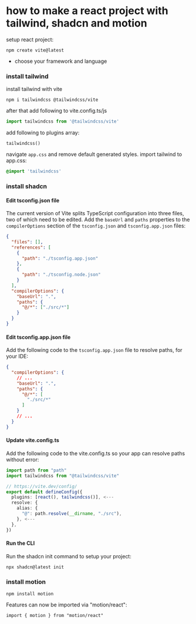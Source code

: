 # how to make a react project with tailwind, shadcn and motion
setup react project:
```npm
npm create vite@latest
```
- choose your framework and language

### install tailwind
install tailwind with vite
```npm
npm i tailwindcss @tailwindcss/vite
```
after that add following to vite.config.ts/js
```ts
import tailwindcss from '@tailwindcss/vite'
```
add following to plugins array:
```
tailwindcss()
```
navigate `app.css` and remove default generated styles. import tailwind to app.css:
```css
@import 'tailwindcss'
```
### install shadcn
#### Edit tsconfig.json file
The current version of Vite splits TypeScript configuration into three files, two of which need to be edited. Add the `baseUrl` and `paths` properties to the `compilerOptions` section of the `tsconfig.json` and `tsconfig.app.json` files:
```json
{
  "files": [],
  "references": [
    {
      "path": "./tsconfig.app.json"
    },
    {
      "path": "./tsconfig.node.json"
    }
  ],
  "compilerOptions": {
    "baseUrl": ".",
    "paths": {
      "@/*": ["./src/*"]
    }
  }
}
```
#### Edit tsconfig.app.json file
Add the following code to the `tsconfig.app.json` file to resolve paths, for your IDE:
```json
{
  "compilerOptions": {
    // ...
    "baseUrl": ".",
    "paths": {
      "@/*": [
        "./src/*"
      ]
    }
    // ...
  }
}
```
#### Update vite.config.ts
Add the following code to the vite.config.ts so your app can resolve paths without error:
```ts
import path from "path"
import tailwindcss from "@tailwindcss/vite"

// https://vite.dev/config/
export default defineConfig({
  plugins: [react(), tailwindcss()], <---
  resolve: { 
    alias: { 
      "@": path.resolve(__dirname, "./src"), 
    }, <---
  },
})
```

#### Run the CLI
Run the shadcn init command to setup your project:
```npm
npx shadcn@latest init
```
### install motion
```npm
npm install motion
```
Features can now be imported via "motion/react":
```
import { motion } from "motion/react"
```
